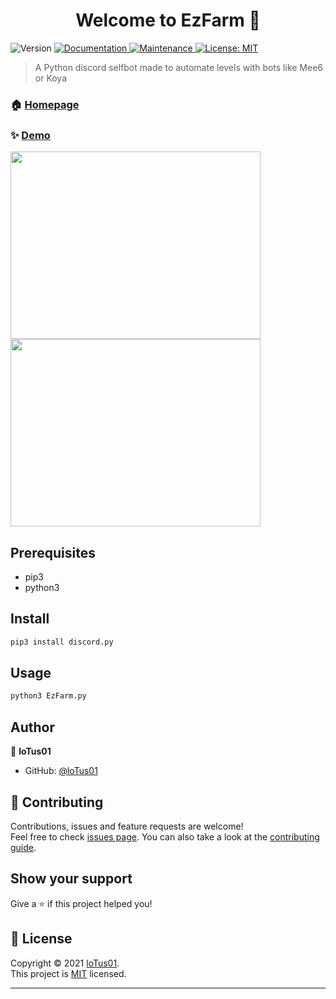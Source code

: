 <h1 align="center">Welcome to EzFarm 👋</h1>
<p>
  <img alt="Version" src="https://img.shields.io/badge/version-1.1-blue.svg?cacheSeconds=2592000" />
  <a href="https://github.com/kefranabg/readme-md-generator#readme" target="_blank">
    <img alt="Documentation" src="https://img.shields.io/badge/documentation-yes-brightgreen.svg" />
  </a>
  <a href="https://github.com/kefranabg/readme-md-generator/graphs/commit-activity" target="_blank">
    <img alt="Maintenance" src="https://img.shields.io/badge/Maintained%3F-yes-green.svg" />
  </a>
  <a href="https://github.com/kefranabg/readme-md-generator/blob/master/LICENSE" target="_blank">
    <img alt="License: MIT" src="https://img.shields.io/github/license/loTus01/EzFarm" />
  </a>
</p>

> A Python discord selfbot made to automate levels with bots like Mee6 or Koya

### 🏠 [Homepage](https://github.com/loTus04/EZ-farm_Selfbot/blob/main/README.md)

### ✨ [Demo](https://github.com/loTus04/EZ-farm_Selfbot/blob/main/img/Ezfarm1PNG.PNG?raw=true)
<img src="https://github.com/loTus04/EZ-farm_Selfbot/blob/main/img/Ezfarm1PNG.PNG?" width="400" height="300"/>
<img src="https://github.com/loTus04/EZ-farm_Selfbot/blob/main/img/ezFarm2.PNG?" width="400" height="300"/>

## Prerequisites

- pip3
- python3

## Install

```sh
pip3 install discord.py
```

## Usage

```sh
python3 EzFarm.py
```

## Author

👤 **loTus01**

* GitHub: [@loTus01](https://github.com/loTus01)

## 🤝 Contributing

Contributions, issues and feature requests are welcome!<br />Feel free to check [issues page](https://github.com/kefranabg/readme-md-generator/issues). You can also take a look at the [contributing guide](https://github.com/kefranabg/readme-md-generator/blob/master/CONTRIBUTING.md).

## Show your support

Give a ⭐️ if this project helped you!

## 📝 License

Copyright © 2021 [loTus01](https://github.com/loTus01).<br />
This project is [MIT](https://github.com/kefranabg/readme-md-generator/blob/master/LICENSE) licensed.

***
